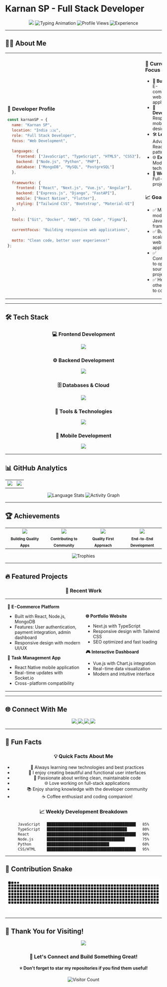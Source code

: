 # Karnan SP - Full Stack Developer

<div align="center">

<!-- CLEAN HEADER -->
<img src="https://capsule-render.vercel.app/api?type=waving&color=gradient&customColorList=0,2,2,5,30&height=200&section=header&text=Karnan%20SP&fontSize=60&fontColor=fff&animation=fadeIn&fontAlignY=38&desc=Full%20Stack%20Developer&descAlignY=55&descAlign=50" />

<!-- TYPING ANIMATION -->
<img src="https://readme-typing-svg.demolab.com?font=JetBrains+Mono&size=22&duration=3000&pause=1000&color=00F7FF&background=00000000&center=true&vCenter=true&multiline=true&repeat=true&width=800&height=120&lines=🚀+Building+Modern+Web+Applications;💻+Full+Stack+Developer+from+India;🌟+Passionate+about+Clean+Code;⚡+React+%7C+Node.js+%7C+MongoDB" alt="Typing Animation" />

<!-- PROFILE STATS -->
<img src="https://komarev.com/ghpvc/?username=karnansp36&style=for-the-badge&color=blueviolet&label=PROFILE+VIEWS&labelColor=black" alt="Profile Views" />
<img src="https://img.shields.io/badge/EXPERIENCE-Full%20Stack-00d4aa?style=for-the-badge&labelColor=black" alt="Experience" />

</div>

---

## 👨‍💻 About Me

<div align="center">
<table>
<tr>
<td width="50%">

### 🔷 Developer Profile

```javascript
const karnanSP = {
  name: "Karnan SP",
  location: "India 🇮🇳",
  role: "Full Stack Developer",
  focus: "Web Development",
  
  languages: {
    frontend: ["JavaScript", "TypeScript", "HTML5", "CSS3"],
    backend: ["Node.js", "Python", "PHP"],
    database: ["MongoDB", "MySQL", "PostgreSQL"]
  },
  
  frameworks: {
    frontend: ["React", "Next.js", "Vue.js", "Angular"],
    backend: ["Express.js", "Django", "FastAPI"],
    mobile: ["React Native", "Flutter"],
    styling: ["Tailwind CSS", "Bootstrap", "Material-UI"]
  },
  
  tools: ["Git", "Docker", "AWS", "VS Code", "Figma"],
  
  currentFocus: "Building responsive web applications",
  
  motto: "Clean code, better user experience!"
};
```

</td>
<td width="50%">

### 🎯 Current Focus
- 🔨 **Building**: E-commerce web applications
- 📱 **Developing**: Responsive mobile-first designs
- 🛠️ **Learning**: Advanced React patterns
- 🌐 **Exploring**: Modern web technologies
- 💼 **Working**: Full-stack projects

### 📈 Goals
- ✅ Master modern JavaScript frameworks
- ✅ Build scalable web applications
- ✅ Contribute to open source projects
- ✅ Help others learn to code

</td>
</tr>
</table>
</div>

---

## 🛠️ Tech Stack

<div align="center">

### 💻 **Frontend Development**
<img src="https://skillicons.dev/icons?i=html,css,js,ts,react,nextjs,vue,angular,tailwind,bootstrap&theme=dark&perline=10" />

### ⚙️ **Backend Development**
<img src="https://skillicons.dev/icons?i=nodejs,express,python,django,flask,php,laravel,java,spring&theme=dark&perline=9" />

### 🗄️ **Databases & Cloud**
<img src="https://skillicons.dev/icons?i=mongodb,mysql,postgresql,redis,firebase,aws,gcp,docker,kubernetes&theme=dark&perline=9" />

### 🔧 **Tools & Technologies**
<img src="https://skillicons.dev/icons?i=git,github,vscode,figma,postman,webpack,vite,npm,yarn&theme=dark&perline=9" />

### 📱 **Mobile Development**
<img src="https://skillicons.dev/icons?i=react,flutter,dart,androidstudio,xcode&theme=dark&perline=5" />

</div>

---

## 📊 GitHub Analytics

<div align="center">

<table>
<tr>
<td>
<img src="https://github-readme-stats.vercel.app/api?username=karnansp36&show_icons=true&theme=tokyonight&hide_border=true&bg_color=0D1117&title_color=00F7FF&icon_color=00F7FF&text_color=FFFFFF&count_private=true&include_all_commits=true" height="200" />
</td>
<td>
<img src="https://github-readme-streak-stats.herokuapp.com/?user=karnansp36&theme=tokyonight&hide_border=true&background=0D1117&stroke=00F7FF&ring=00F7FF&fire=FF6B6B&currStreakLabel=00F7FF&sideNums=FFFFFF&currStreakNum=00F7FF&dates=FFFFFF&sideLabels=FFFFFF" height="200" />
</td>
</tr>
</table>

<!-- LANGUAGE STATS -->
<img src="https://github-readme-stats.vercel.app/api/top-langs/?username=karnansp36&theme=tokyonight&hide_border=true&bg_color=0D1117&title_color=00F7FF&text_color=FFFFFF&layout=compact&langs_count=8" height="200" alt="Language Stats" />

<!-- CONTRIBUTION GRAPH -->
<img src="https://github-readme-activity-graph.vercel.app/graph?username=karnansp36&theme=tokyo-night&hide_border=true&bg_color=0D1117&color=00F7FF&line=00F7FF&point=FFFFFF&area=true" alt="Activity Graph" />

</div>

---

## 🏆 Achievements

<div align="center">

<table>
<tr>
<td align="center" width="25%">
<img src="https://img.shields.io/badge/🚀%20PROJECTS-Active%20Developer-ff6b6b?style=for-the-badge&labelColor=black" /><br/>
<sub><b>Building Quality Apps</b></sub>
</td>
<td align="center" width="25%">
<img src="https://img.shields.io/badge/⭐%20GITHUB-Open%20Source-ffdd59?style=for-the-badge&labelColor=black" /><br/>
<sub><b>Contributing to Community</b></sub>
</td>
<td align="center" width="25%">
<img src="https://img.shields.io/badge/🔥%20CODE-Clean%20%26%20Scalable-00d4aa?style=for-the-badge&labelColor=black" /><br/>
<sub><b>Quality First Approach</b></sub>
</td>
<td align="center" width="25%">
<img src="https://img.shields.io/badge/🌍%20SKILLS-Full%20Stack-blueviolet?style=for-the-badge&labelColor=black" /><br/>
<sub><b>End-to-End Development</b></sub>
</td>
</tr>
</table>

<!-- GITHUB TROPHIES -->
<img src="https://github-profile-trophy.vercel.app/?username=karnansp36&theme=discord&no-frame=true&no-bg=true&margin-w=4&row=1&column=6" alt="Trophies" />

</div>

---

## 🔥 Featured Projects

<div align="center">

### 🌟 Recent Work

<table>
<tr>
<td width="50%">

**🛒 E-Commerce Platform**
- Built with React, Node.js, MongoDB
- Features: User authentication, payment integration, admin dashboard
- Responsive design with modern UI/UX

**📱 Task Management App**
- React Native mobile application
- Real-time updates with Socket.io
- Cross-platform compatibility

</td>
<td width="50%">

**🌐 Portfolio Website**
- Next.js with TypeScript
- Responsive design with Tailwind CSS
- SEO optimized and fast loading

**🎮 Interactive Dashboard**
- Vue.js with Chart.js integration
- Real-time data visualization
- Modern and intuitive interface

</td>
</tr>
</table>

</div>

---

## 🌐 Connect With Me

<div align="center">

<a href="mailto:karnansp36@gmail.com">
<img src="https://img.shields.io/badge/📧%20Email-Contact%20Me-D14836?style=for-the-badge&logo=gmail&logoColor=white&labelColor=black" />
</a>

<a href="https://linkedin.com/in/karnansp36">
<img src="https://img.shields.io/badge/💼%20LinkedIn-Connect-0077B5?style=for-the-badge&logo=linkedin&logoColor=white&labelColor=black" />
</a>

<a href="https://twitter.com/karnansp36">
<img src="https://img.shields.io/badge/🐦%20Twitter-Follow-1DA1F2?style=for-the-badge&logo=twitter&logoColor=white&labelColor=black" />
</a>

<a href="https://github.com/karnansp36">
<img src="https://img.shields.io/badge/💻%20GitHub-Follow-333?style=for-the-badge&logo=github&logoColor=white&labelColor=black" />
</a>

</div>

---

## 🎯 Fun Facts

<div align="center">

### 💡 Quick Facts About Me

- 🌱 Always learning new technologies and best practices
- 🎨 I enjoy creating beautiful and functional user interfaces
- 🚀 Passionate about writing clean, maintainable code
- 🌐 Love working on full-stack applications
- 📚 Enjoy sharing knowledge with the developer community
- ☕ Coffee enthusiast and coding companion!

### 📈 Weekly Development Breakdown

```text
JavaScript   ████████████████████████████████████████   85%
TypeScript   ████████████████████████████████████       80%
React        ████████████████████████████████████████   90%
Node.js      ███████████████████████████████████        75%
Python       ████████████████████████████               60%
CSS/HTML     ████████████████████████████████████████   95%
```

</div>

---

## 🐍 Contribution Snake

<div align="center">

<picture>
  <source media="(prefers-color-scheme: dark)" srcset="https://raw.githubusercontent.com/karnansp36/karnansp36/output/github-contribution-grid-snake-dark.svg" />
  <source media="(prefers-color-scheme: light)" srcset="https://raw.githubusercontent.com/karnansp36/karnansp36/output/github-contribution-grid-snake.svg" />
  <img alt="Snake animation" src="https://raw.githubusercontent.com/karnansp36/karnansp36/output/github-contribution-grid-snake.svg" />
</picture>

</div>

---

## 🙏 Thank You for Visiting!

<div align="center">

<img src="https://capsule-render.vercel.app/api?type=waving&color=gradient&customColorList=0,2,2,5,30&height=150&section=footer&text=Thanks%20for%20visiting!&fontSize=40&fontColor=fff&animation=fadeIn&fontAlignY=65&desc=Let's%20build%20something%20amazing%20together!&descAlignY=85&descAlign=50" />

### 🚀 Let's Connect and Build Something Great!

**⭐ Don't forget to star my repositories if you find them useful!**

<img src="https://komarev.com/ghpvc/?username=karnansp36&style=for-the-badge&color=blueviolet&label=VISITORS&labelColor=black" alt="Visitor Count" />

</div>
